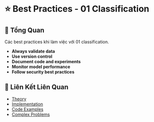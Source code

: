 # ⭐ Best Practices - 01 Classification

## 🎯 Tổng Quan

Các best practices khi làm việc với 01 classification.

- **Always validate data**
- **Use version control**
- **Document code and experiments**
- **Monitor model performance**
- **Follow security best practices**

## 🔗 Liên Kết Liên Quan

- [Theory](./THEORY_01_classification.md)
- [Implementation](./IMPLEMENTATION_01_classification.md)
- [Code Examples](./CODE_EXAMPLES_01_classification.md)
- [Complex Problems](./COMPLEX_PROBLEMS.md)
